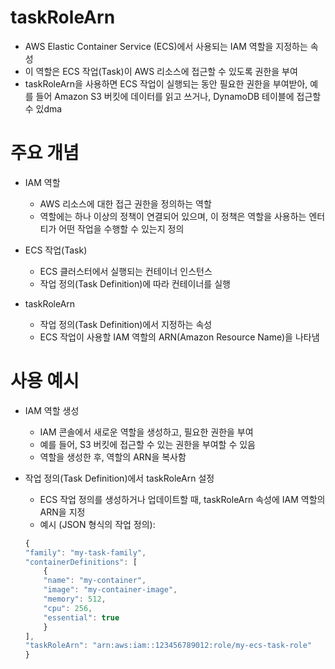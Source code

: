 # taskRoleArn
- AWS Elastic Container Service (ECS)에서 사용되는 IAM 역할을 지정하는 속성
- 이 역할은 ECS 작업(Task)이 AWS 리소스에 접근할 수 있도록 권한을 부여
- taskRoleArn을 사용하면 ECS 작업이 실행되는 동안 필요한 권한을 부여받아, 예를 들어 Amazon S3 버킷에 데이터를 읽고 쓰거나, DynamoDB 테이블에 접근할 수 있dma

# 주요 개념
- IAM 역할
    - AWS 리소스에 대한 접근 권한을 정의하는 역할
    - 역할에는 하나 이상의 정책이 연결되어 있으며, 이 정책은 역할을 사용하는 엔터티가 어떤 작업을 수행할 수 있는지 정의
- ECS 작업(Task)
    - ECS 클러스터에서 실행되는 컨테이너 인스턴스
    - 작업 정의(Task Definition)에 따라 컨테이너를 실행

- taskRoleArn
    - 작업 정의(Task Definition)에서 지정하는 속성
    - ECS 작업이 사용할 IAM 역할의 ARN(Amazon Resource Name)을 나타냄

# 사용 예시
- IAM 역할 생성
    - IAM 콘솔에서 새로운 역할을 생성하고, 필요한 권한을 부여
    - 예를 들어, S3 버킷에 접근할 수 있는 권한을 부여할 수 있음
    - 역할을 생성한 후, 역할의 ARN을 복사함

- 작업 정의(Task Definition)에서 taskRoleArn 설정
    - ECS 작업 정의를 생성하거나 업데이트할 때, taskRoleArn 속성에 IAM 역할의 ARN을 지정
    - 예시 (JSON 형식의 작업 정의):

    ```javascript
    {
    "family": "my-task-family",
    "containerDefinitions": [
        {
        "name": "my-container",
        "image": "my-container-image",
        "memory": 512,
        "cpu": 256,
        "essential": true
        }
    ],
    "taskRoleArn": "arn:aws:iam::123456789012:role/my-ecs-task-role"
    }
    ```